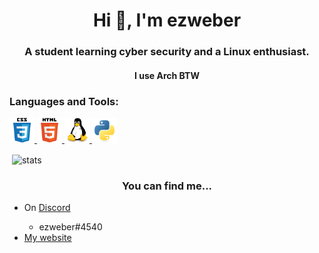 <h1 align="center">Hi 👋, I'm ezweber</h1>
<h3 align="center">A student learning cyber security and a Linux enthusiast.</h3>
<h4 align="center"><b>I use Arch BTW</b></h4>

<h3 align="left">Languages and Tools:</h3>
<p align="left"> <a href="https://www.w3schools.com/css/" target="_blank" rel="noreferrer"> <img src="https://raw.githubusercontent.com/devicons/devicon/master/icons/css3/css3-original-wordmark.svg" alt="css3" width="40" height="40"/> </a> <a href="https://www.w3.org/html/" target="_blank" rel="noreferrer"> <img src="https://raw.githubusercontent.com/devicons/devicon/master/icons/html5/html5-original-wordmark.svg" alt="html5" width="40" height="40"/> </a> <a href="https://www.linux.org/" target="_blank" rel="noreferrer"> <img src="https://raw.githubusercontent.com/devicons/devicon/master/icons/linux/linux-original.svg" alt="linux" width="40" height="40"/> </a> <a href="https://www.python.org" target="_blank" rel="noreferrer"> <img src="https://raw.githubusercontent.com/devicons/devicon/master/icons/python/python-original.svg" alt="python" width="40" height="40"/> </a> </p>

<p>&nbsp;<img align="center" src="https://github-readme-stats.vercel.app/api?username=ezweber&show_icons=true&theme=gruvbox&locale=en" alt="stats" /></p>
<h3 align="center">You can find me...</h3>
<ul>
  <li>On <a href="https://discord.com">Discord</a></li>
  <ul>
    <li>ezweber#4540</li>
  </ul>
  <li><a href="https://ezweber.com">My website</a></li>
</ul>
